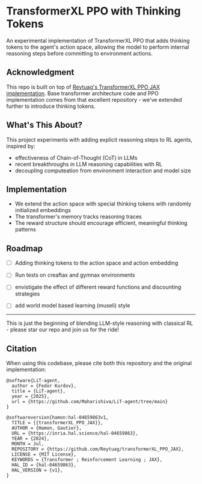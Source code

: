 # TransformerXL PPO with Thinking Tokens

An experimental implementation of TransformerXL PPO that adds thinking tokens to the agent's action space, allowing the model to perform internal reasoning steps before committing to environment actions.

## Acknowledgment

This repo is built on top of [Reytuag's TransformerXL PPO JAX implementation](https://github.com/Reytuag/transformerXL_PPO_JAX). Base transformer architecture code and PPO implementation comes from that excellent repository - we've extended further to introduce thinking tokens.

## What's This About?

This project experiments with adding explicit reasoning steps to RL agents, inspired by:
- effectiveness of Chain-of-Thought (CoT) in LLMs
- recent breakthroughs in LLM reasoning capabilities with RL
- decoupling computeation from environment interaction and model size

## Implementation

- We extend the action space with special thinking tokens with randomly initialized embeddings
- The transformer's memory tracks reasoning traces
- The reward structure should encourage efficient, meaningful thinking patterns

## Roadmap

- [ ] Adding thinking tokens to the action space and action embedding
- [ ] Run tests on creaftax and gymnax environments
- [ ] envistigate the effect of different reward functions and discounting strategies
- [ ] add world model based learning (museli) style



---

This is just the beginning of blending LLM-style reasoning with classical RL - please star our repo and join us for the ride!

## Citation

When using this codebase, please cite both this repository and the original implementation:

```
@software{LiT-agent,
  author = {Fedor Kurdov},
  title = {LiT-agent},
  year = {2025},
  url = {https://github.com/Maharishiva/LiT-agent/tree/main}
}

@softwareversion{hamon:hal-04659863v1,
  TITLE = {{transformerXL_PPO_JAX}},
  AUTHOR = {Hamon, Gautier},
  URL = {https://inria.hal.science/hal-04659863},
  YEAR = {2024},
  MONTH = Jul,
  REPOSITORY = {https://github.com/Reytuag/transformerXL_PPO_JAX},
  LICENSE = {MIT License},
  KEYWORDS = {Transformer ; Reinforcement Learning ; JAX},
  HAL_ID = {hal-04659863},
  HAL_VERSION = {v1},
}
``` 